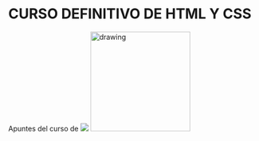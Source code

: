 # CURSO DEFINITIVO DE HTML Y CSS
Apuntes del curso de ![](https://upload.wikimedia.org/wikipedia/commons/3/32/Platzi.jpg)
<img src="https://upload.wikimedia.org/wikipedia/commons/3/32/Platzi.jpg" alt="drawing" width="200"/>
